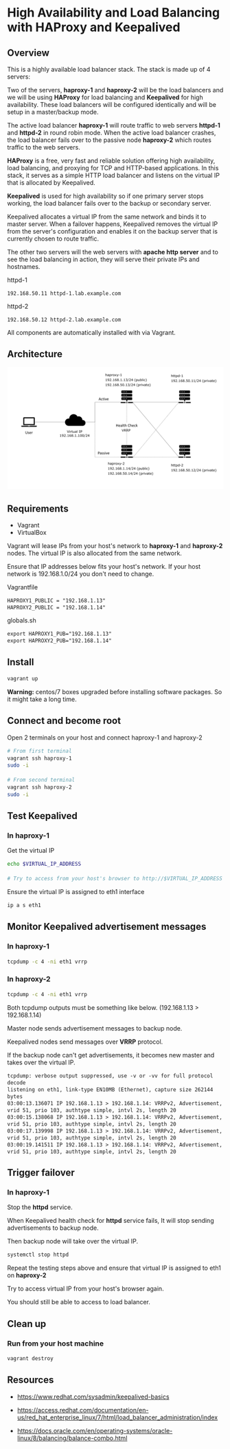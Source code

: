 # High Availability and Load Balancing with HAProxy and Keepalived


## Overview

This is a highly available load balancer stack.
The stack is made up of 4 servers:

Two of the servers, **haproxy-1** and **haproxy-2** will be the load balancers and we will be using **HAProxy** for load balancing and **Keepalived** for high availability. These load balancers will be configured identically and will be setup in a master/backup mode.

The active load balancer **haproxy-1** will route traffic to web servers **httpd-1** and **httpd-2** in round robin mode. When the active load balancer crashes, the load balancer fails over to the passive node **haproxy-2** which routes traffic to the web servers.

**HAProxy** is a free, very fast and reliable solution offering high availability, load balancing, and proxying for TCP and HTTP-based applications. In this stack, it serves as a simple HTTP load balancer and listens on the virtual IP that is allocated by Keepalived.

**Keepalived** is used for high availability so if one primary server stops working, the load balancer fails over to the backup or secondary server.

Keepalived allocates a virtual IP from the same network and binds it to master server. When a failover happens,
Keepalived removes the virtual IP from the server's configuration and enables it on the backup server that is currently chosen to route traffic.

The other two servers will the web servers with **apache http server** and to see the load balancing in action,
they will serve their private IPs and hostnames.

httpd-1
```
192.168.50.11 httpd-1.lab.example.com
```

httpd-2
```
192.168.50.12 httpd-2.lab.example.com
```

All components are automatically installed with via Vagrant.


## Architecture

![alt text](keepalived-haproxy.png "High Availability and Load Balancing with HAProxy and Keepalived")


## Requirements
- Vagrant
- VirtualBox

Vagrant will lease IPs from your host's network to **haproxy-1** and **haproxy-2** nodes.
The virtual IP is also allocated from the same network.

Ensure that IP addresses below fits your host's network.
If your host network is 192.168.1.0/24 you don't need to change.

Vagrantfile
```
HAPROXY1_PUBLIC = "192.168.1.13"
HAPROXY2_PUBLIC = "192.168.1.14"
```

globals.sh
```
export HAPROXY1_PUB="192.168.1.13"
export HAPROXY2_PUB="192.168.1.14"
```

## Install

```bash
vagrant up
```

**Warning:** centos/7 boxes upgraded before installing software packages. So it might take a long time.

## Connect and become root

Open 2 terminals on your host and connect haproxy-1 and haproxy-2

```bash
# From first terminal
vagrant ssh haproxy-1
sudo -i

# From second terminal
vagrant ssh haproxy-2
sudo -i
```

## Test Keepalived

### In haproxy-1

Get the virtual IP
```bash
echo $VIRTUAL_IP_ADDRESS

# Try to access from your host's browser to http://$VIRTUAL_IP_ADDRESS
```

Ensure the virtual IP is assigned to eth1 interface
```bash
ip a s eth1
```

## Monitor Keepalived advertisement messages

### In haproxy-1

```bash
tcpdump -c 4 -ni eth1 vrrp
```

### In haproxy-2
```bash
tcpdump -c 4 -ni eth1 vrrp
```

Both tcpdump outputs must be something like below. (192.168.1.13 > 192.168.1.14)

Master node sends advertisement messages to backup node.

Keepalived nodes send messages over **VRRP** protocol.

If the backup node can't get advertisements, it becomes new master and takes over the virtual IP.

```
tcpdump: verbose output suppressed, use -v or -vv for full protocol decode
listening on eth1, link-type EN10MB (Ethernet), capture size 262144 bytes
03:00:13.136071 IP 192.168.1.13 > 192.168.1.14: VRRPv2, Advertisement, vrid 51, prio 103, authtype simple, intvl 2s, length 20
03:00:15.138068 IP 192.168.1.13 > 192.168.1.14: VRRPv2, Advertisement, vrid 51, prio 103, authtype simple, intvl 2s, length 20
03:00:17.139998 IP 192.168.1.13 > 192.168.1.14: VRRPv2, Advertisement, vrid 51, prio 103, authtype simple, intvl 2s, length 20
03:00:19.141511 IP 192.168.1.13 > 192.168.1.14: VRRPv2, Advertisement, vrid 51, prio 103, authtype simple, intvl 2s, length 20
```

## Trigger failover

### In haproxy-1

Stop the **httpd** service.

When Keepalived health check for **httpd** service fails, It will stop sending advertisements to backup node.

Then backup node will take over the virtual IP.

```bash
systemctl stop httpd
```

Repeat the testing steps above and ensure that virtual IP is assigned to eth1 on **haproxy-2**

Try to access virtual IP from your host's browser again.

You should still be able to access to load balancer.


## Clean up

### Run from your host machine

```bash
vagrant destroy
```

## Resources
- https://www.redhat.com/sysadmin/keepalived-basics

- https://access.redhat.com/documentation/en-us/red_hat_enterprise_linux/7/html/load_balancer_administration/index

- https://docs.oracle.com/en/operating-systems/oracle-linux/8/balancing/balance-combo.html
